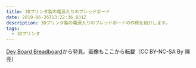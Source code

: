 ```yaml
---
title: 3Dプリンタ製の電源入りのブレッドボード
date: 2019-06-26T13:22:36.831Z
description: 3Dプリンタ製の電源入りのブレッドボードの作例を紹介します。
tags:
  - 3Dプリンタ
---
```

[Dev Board Breadboard](https://www.instructables.com/id/Dev-Board-Breadboard/)から発見。画像もここから転載（CC BY-NC-SA By 陳亮）
